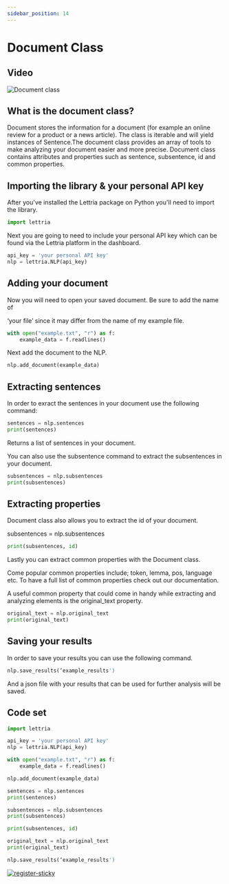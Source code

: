 ```yaml
---
sidebar_position: 14
---
```


# Document Class

## Video

![Document class](/img/document-class-CS.png)

## What is the document class?

Document stores the information for a document (for example an online review for a product or a news article). The class is iterable and will yield instances of Sentence.The document class provides an array of tools to make analyzing your document easier and more precise. Document class contains attributes and properties such as sentence, subsentence, id and common properties.

## Importing the library & your personal API key

After you've installed the Lettria package on Python you'll need to import the library.

```python
import lettria
```

Next you are going to need to include your personal API key which can be found via the Lettria platform in the dashboard.

```python
api_key = 'your personal API key'
nlp = lettria.NLP(api_key)
```

## Adding your document

Now you will need to open your saved document. Be sure to add the name of

‘your file’ since it may differ from the name of my example file.

```python
with open("example.txt", "r") as f:
	example_data = f.readlines()
```

Next add the document to the NLP.

```python
nlp.add_document(example_data)
```

## Extracting sentences

In order to exract the sentences in your document use the following command:

```python
sentences = nlp.sentences
print(sentences)
```

Returns a list of sentences in your document.

You can also use the subsentence command to extract the subsentences in your document.

```python
subsentences = nlp.subsentences
print(subsentences)
```

## Extracting properties

Document class also allows you to extract the id of your document.

subsentences = nlp.subsentences

```python
print(subsentences, id)
```

Lastly you can extract common properties with the Document class.

Come popular common properties include; token, lemma, pos, language etc. To have a full list of common properties check out our documentation.

A useful common property that could come in handy while extracting and analyzing elements is the original_text property.

```python
original_text = nlp.original_text
print(original_text)
```

## Saving your results

In order to save your results you can use the following command.

```python
nlp.save_results(‘example_results')
```

And a json file with your results that can be used for further analysis will be saved.

## Code set

```python
import lettria

api_key = 'your personal API key'
nlp = lettria.NLP(api_key)

with open("example.txt", "r") as f:
	example_data = f.readlines()

nlp.add_document(example_data)

sentences = nlp.sentences
print(sentences)

subsentences = nlp.subsentences
print(subsentences)

print(subsentences, id)

original_text = nlp.original_text
print(original_text)

nlp.save_results(‘example_results')
```

[![register-sticky](/img/register-sticky.png)](https://app.lettria.com/signup)
